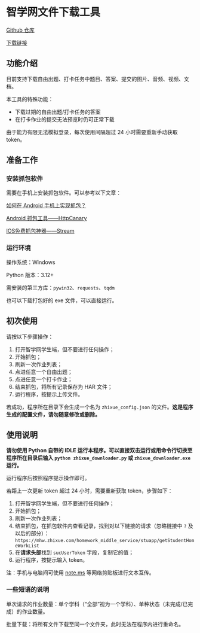 # 智学网文件下载工具

[Github 仓库](https://github.com/limouvre/zhixue-downloader)

[下载链接](https://www.alipan.com/s/rSHHVoMKDRU)

## 功能介绍

目前支持下载自由出题、打卡任务中题目、答案、提交的图片、音频、视频、文档。

本工具的特殊功能：

- 下载过期的自由出题/打卡任务的答案
- 在打卡作业的提交无法预览时仍可正常下载

由于能力有限无法模拟登录，每次使用间隔超过 24 小时需要重新手动获取 token。

## 准备工作

### 安装抓包软件

需要在手机上安装抓包软件。可以参考以下文章：

[如何在 Android 手机上实现抓包？](https://www.zhihu.com/question/20467503/answer/19540711)

[Android 抓包工具——HttpCanary](https://cloud.tencent.com/developer/article/1858095)

[IOS免费抓包神器——Stream](https://blog.csdn.net/weixin_44504146/article/details/121946958)

### 运行环境

操作系统：Windows

Python 版本：3.12+

需安装的第三方库：`pywin32`、`requests`、`tqdm`

也可以下载打包好的 exe 文件，可以直接运行。

## 初次使用

请按以下步骤操作：

1. 打开智学网学生端，但不要进行任何操作；
2. 开始抓包；
3. 刷新一次作业列表；
4. 点进任意一个自由出题；
5. 点进任意一个打卡作业；
6. 结束抓包，将所有记录保存为 HAR 文件；
7. 运行程序，按提示上传文件。

若成功，程序所在目录下会生成一个名为 `zhixue_config.json` 的文件。**这是程序生成的配置文件，请勿随意修改或删除。**

## 使用说明

**请勿使用 Python 自带的 IDLE 运行本程序。可以直接双击运行或用命令行切换至程序所在目录后输入 `python zhixue_downloader.py` 或 `zhixue_downloader.exe` 运行。**

运行程序后按照程序提示操作即可。

若距上一次更新 token 超过 24 小时，需要重新获取 token，步骤如下：

1. 打开智学网学生端，但不要进行任何操作；
2. 开始抓包；
3. 刷新一次作业列表；
4. 结束抓包，在抓包软件内查看记录，找到对以下链接的请求（忽略链接中 `?` 及以后的部分）：\
    `https://mhw.zhixue.com/homework_middle_service/stuapp/getStudentHomeWorkList`
5. 在**请求头部**找到 `sucUserToken` 字段，复制它的值；
6. 运行程序，按提示输入 token。

注：手机与电脑间可使用 [note.ms](https://note.ms/) 等网络剪贴板进行文本互传。

### 一些短语的说明

单次请求的作业数量：单个学科（“全部”视为一个学科）、单种状态（未完成/已完成）的作业数量。

批量下载：将所有文件下载至同一个文件夹，此时无法在程序内进行重命名。